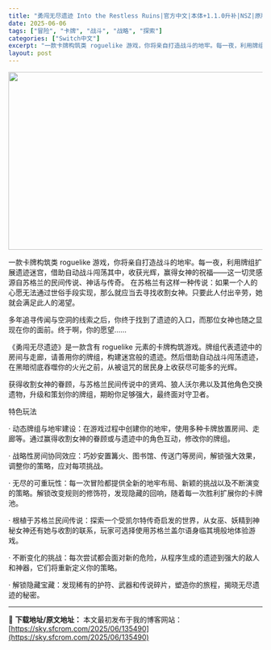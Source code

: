 ```yaml
---
title: "勇闯无尽遗迹 Into the Restless Ruins|官方中文|本体+1.1.0升补|NSZ|原版|"
date: 2025-06-06
tags: ["冒险", "卡牌", "战斗", "战略", "探索"]
categories: ["Switch中文"]
excerpt: "一款卡牌构筑类 roguelike 游戏，你将亲自打造战斗的地牢。每一夜，利用牌组扩展遗迹迷宫，借助自动战斗闯荡其中，收获光辉，赢得女神的祝福——这一切灵感源自苏格兰的民间传说、神话与传奇。 在苏格兰有这样一种传说：如果一个人的心愿无法通过世俗手段实现，那么就应当去寻找收割女神。只要此人付出辛劳，她&hellip;"
layout: post
---
```


<img class="aligncenter size-full wp-image-133118" src="https://sky.sfcrom.com/wp-content/uploads/2025/05/2025052207475771.webp" alt="" width="616" height="353" />

一款卡牌构筑类 roguelike 游戏，你将亲自打造战斗的地牢。每一夜，利用牌组扩展遗迹迷宫，借助自动战斗闯荡其中，收获光辉，赢得女神的祝福——这一切灵感源自苏格兰的民间传说、神话与传奇。
在苏格兰有这样一种传说：如果一个人的心愿无法通过世俗手段实现，那么就应当去寻找收割女神。只要此人付出辛劳，她就会满足此人的渴望。

多年追寻传闻与空洞的线索之后，你终于找到了遗迹的入口，而那位女神也随之显现在你的面前。终于啊，你的愿望……

《勇闯无尽遗迹》是一款含有 roguelike 元素的卡牌构筑游戏。牌组代表遗迹中的房间与走廊，请善用你的牌组，构建迷宫般的遗迹。然后借助自动战斗闯荡遗迹，在黑暗彻底吞噬你的火光之前，从被诅咒的居民身上收获尽可能多的光辉。

获得收割女神的眷顾，与苏格兰民间传说中的贤鸡、狼人沃尔弗以及其他角色交换遗物，升级和策划你的牌组，期盼你足够强大，最终面对守卫者。

特色玩法

· 动态牌组与地牢建设：在游戏过程中创建你的地牢，使用多种卡牌放置房间、走廊等。通过赢得收割女神的眷顾或与遗迹中的角色互动，修改你的牌组。

· 战略性房间协同效应：巧妙安置篝火、图书馆、传送门等房间，解锁强大效果，调整你的策略，应对每项挑战。

· 无尽的可重玩性：每一次冒险都提供全新的地牢布局、新颖的挑战以及不断演变的策略。解锁改变规则的修饰符，发现隐藏的回响，随着每一次胜利扩展你的卡牌池。

· 根植于苏格兰民间传说：探索一个受凯尔特传奇启发的世界，从女巫、妖精到神秘女神还有她与收割的联系，玩家可选择使用苏格兰盖尔语身临其境般地体验游戏。

· 不断变化的挑战：每次尝试都会面对新的危险，从程序生成的遗迹到强大的敌人和神器，它们将重新定义你的策略。

· 解锁隐藏宝藏：发现稀有的护符、武器和传说碎片，塑造你的旅程，揭晓无尽遗迹的秘密。

---
📖 **下载地址/原文地址：** 本文最初发布于我的博客网站：[https://sky.sfcrom.com/2025/06/135490](https://sky.sfcrom.com/2025/06/135490)
